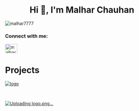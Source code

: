 <h1 align="center">Hi 👋, I'm Malhar Chauhan</h1>

<p align="left"> <img src="https://komarev.com/ghpvc/?username=malhar7777&label=Profile%20views&color=0e75b6&style=flat" alt="malhar7777" /> </p>


<h3 align="left">Connect with me:</h3>
<p align="left">
<a href="https://twitter.com/malhar_7" target="blank"><img align="center" src="https://raw.githubusercontent.com/rahuldkjain/github-profile-readme-generator/master/src/images/icons/Social/twitter.svg" alt="malhar_7" height="30" width="40" /></a>
</p>

# Projects
<a href="https://job-nodes.vercel.app/" target="blank">![logo](https://github.com/malharchauhan7/malharchauhan7/assets/72789303/243a3604-8643-4268-b79e-6d7b62b53921) </a>

<br></br>
<a target="_blank" href="https://dulcet-gumption-c97ca7.netlify.app/" >![Uploading logo.png…]()
</a> 
